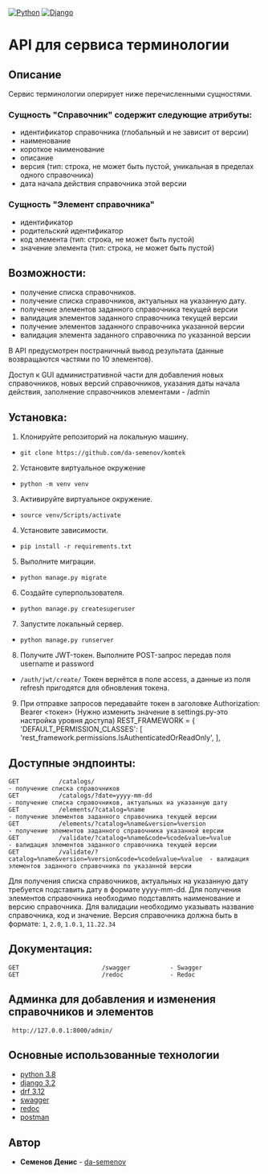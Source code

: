 [![Python](https://img.shields.io/badge/-Python-464646??style=flat-square&logo=Python)](https://www.python.org/)
[![Django](https://img.shields.io/badge/-Django-464646??style=flat-square&logo=Django)](https://www.djangoproject.com/)
# API для сервиса терминологии

## Описание
Сервис терминологии оперирует ниже перечисленными сущностями.

### Сущность "Справочник" содержит следующие атрибуты:

- идентификатор справочника (глобальный и не зависит от версии)
- наименование
- короткое наименование
- описание
- версия (тип: строка, не может быть пустой, уникальная в пределах одного справочника)
- дата начала действия справочника этой версии

### Сущность "Элемент справочника"

- идентификатор
- родительский идентификатор
- код элемента (тип: строка, не может быть пустой)
- значение элемента (тип: строка, не может быть пустой)

## Возможности:
- получение списка справочников.
- получение списка справочников, актуальных на указанную дату.
- получение элементов заданного справочника текущей версии
- валидация элементов заданного справочника текущей версии
- получение элементов заданного справочника указанной версии
- валидация элемента заданного справочника по указанной версии

В API предусмотрен постраничный вывод результата (данные возвращаются частями по 10 элементов).

Доступ к GUI административной части для добавления новых справочников, новых версий справочников,
указания даты начала действия, заполнение справочников элементами - /admin

## Установка:
1. Клонируйте репозиторий на локальную машину.
- ``git clone https://github.com/da-semenov/komtek``
2. Установите виртуальное окружение
- ``python -m venv venv``
3. Активируйте виртуальное окружение.
- ``source venv/Scripts/activate``
4. Установите зависимости.
- ``pip install -r requirements.txt``
5. Выполните миграции.
- ``python manage.py migrate``
6. Создайте суперпользователя.
- ``python manage.py createsuperuser``
7. Запустите локальный сервер.
- ``python manage.py runserver``
8. Получите JWT-токен. Выполните POST-запрос передав поля username и password
- ``/auth/jwt/create/``
   Токен вернётся в поле access, а данные из поля refresh пригодятся для обновления токена.
9. При отправке запросов передавайте токен в заголовке Authorization: Bearer <токен>
   (Нужно изменить значение в settings.py-это настройка уровня доступа)
   REST_FRAMEWORK = {
      'DEFAULT_PERMISSION_CLASSES': [
         'rest_framework.permissions.IsAuthenticatedOrReadOnly',
      ], 

## Доступные эндпоинты:
```
GET           /catalogs/                                                         - получение списка справочников 
GET           /catalogs/?date=yyyy-mm-dd                                         - получение списка справочников, актуальных на указанную дату 
GET           /elements/?catalog=%name                                           - получение элементов заданного справочника текущей версии
GET           /elements/?catalog=%name&version=%version                          - получение элементов заданного справочника указанной версии
GET           /validate/?catalog=%name&code=%code&value=%value                   - валидация элементов заданного справочника текущей версии
GET           /validate/?catalog=%name&version=%version&code=%code&value=%value  - валидация элементов заданного справочника по указанной версии
```
Для получения списка справочников, актуальных на указанную дату требуется подставить дату в формате yyyy-mm-dd. 
Для получения элементов справочника необходимо подставлять наименование и версию справочника.
Для валидации необходимо указывать название справочника, код и значение.
Версия справочника должна быть в формате: `1`, `2.0`, `1.0.1`, `11.22.34`

## Документация:
```
GET                       /swagger           - Swagger
GET                       /redoc             - Redoc
```

## Админка для добавления и изменения справочников и элементов
`` http://127.0.0.1:8000/admin/``

## Основные использованные технологии
* [python 3.8](https://www.python.org/)
* [django 3.2](https://www.djangoproject.com/)
* [drf 3.12](https://www.django-rest-framework.org/)
* [swagger](https://swagger.io/)
* [redoc](https://redoc.ly/redoc/)
* [postman](https://www.postman.com/)

## Автор
* **Семенов Денис** - [da-semenov](https://github.com/da-semenov)
